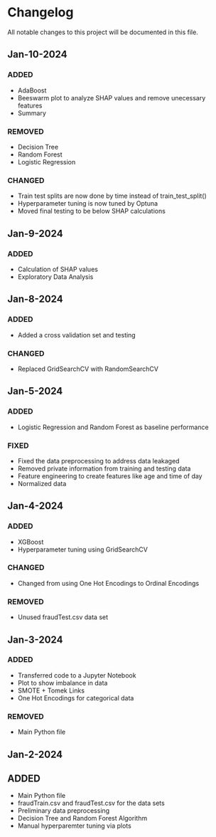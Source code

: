 # Changelog

All notable changes to this project will be documented in this file.

## Jan-10-2024

### ADDED

- AdaBoost
- Beeswarm plot to analyze SHAP values and remove unecessary features
- Summary

### REMOVED

- Decision Tree
- Random Forest
- Logistic Regression

### CHANGED

- Train test splits are now done by time instead of train_test_split()
- Hyperparameter tuning is now tuned by Optuna
- Moved final testing to be below SHAP calculations

## Jan-9-2024

### ADDED

- Calculation of SHAP values
- Exploratory Data Analysis

## Jan-8-2024

### ADDED

- Added a cross validation set and testing

### CHANGED

- Replaced GridSearchCV with RandomSearchCV

## Jan-5-2024

### ADDED

- Logistic Regression and Random Forest as baseline performance

### FIXED

- Fixed the data preprocessing to address data leakaged
- Removed private information from training and testing data
- Feature engineering to create features like age and time of day
- Normalized data

## Jan-4-2024

### ADDED

- XGBoost
- Hyperparameter tuning using GridSearchCV

### CHANGED

- Changed from using One Hot Encodings to Ordinal Encodings

### REMOVED

- Unused fraudTest.csv data set

## Jan-3-2024

### ADDED

- Transferred code to a Jupyter Notebook
- Plot to show imbalance in data
- SMOTE + Tomek Links
- One Hot Encodings for categorical data

### REMOVED

- Main Python file

## Jan-2-2024

## ADDED

- Main Python file
- fraudTrain.csv and fraudTest.csv for the data sets
- Preliminary data preprocessing
- Decision Tree and Random Forest Algorithm
- Manual hyperparemter tuning via plots